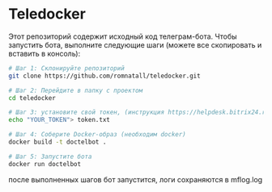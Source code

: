 # Teledocker

Этот репозиторий содержит исходный код телеграм-бота. Чтобы запустить бота, выполните следующие шаги (можете все скопировать и вставить в консоль):

```bash
# Шаг 1: Склонируйте репозиторий
git clone https://github.com/romnatall/teledocker.git

# Шаг 2: Перейдите в папку с проектом
cd teledocker

# Шаг 3: установите свой токен, (инструкция https://helpdesk.bitrix24.ru/open/17538378/)
echo "YOUR_TOKEN"> token.txt

# Шаг 4: Соберите Docker-образ (необходим docker)
docker build -t doctelbot .

# Шаг 5: Запустите бота
docker run doctelbot
```

после выполненных шагов бот запустится, логи сохраняются в mflog.log

